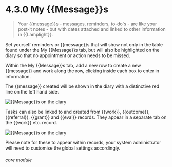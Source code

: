 # 4.3.0    My {{Message}}s

> Your {{message}}s - messages, reminders, to-do's - are like your post-it notes - but with dates attached and linked to other information in {{Lamplight}}. 

Set yourself reminders or {{message}}s that will show not only in the table found under the My {{Message}}s tab, but will also be highlighted on the diary so that no appointment or action needs to be missed. 

Within the My {{Message}}s tab, add a new row to create a new {{message}} and work along the row, clicking inside each box to enter in information.

The {{message}} created will be shown in the diary with a distinctive red line on the left hand side.

![{{Message}}s on the diary](39a.png)

Tasks can also be linked to and created from {{work}}, {{outcome}}, {{referral}}, {{grant}} and {{eval}} records. They appear in a separate tab on the {{work}} etc. record.

![{{Message}}s on the diary](39b.png)

Please note for these to appear within records, your system administrator will need to customise the global settings accordingly. 

###### core module

